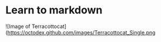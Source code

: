 # Learn to markdown

![Image of Terracottocat](https://octodex.github.com/images/Terracottocat_Single.png
